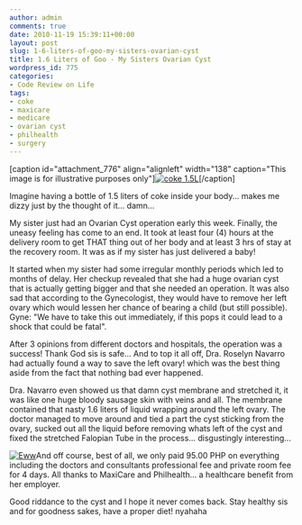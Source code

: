 ```yaml
---
author: admin
comments: true
date: 2010-11-19 15:39:11+00:00
layout: post
slug: 1-6-liters-of-goo-my-sisters-ovarian-cyst
title: 1.6 Liters of Goo - My Sisters Ovarian Cyst
wordpress_id: 775
categories:
- Code Review on Life
tags:
- coke
- maxicare
- medicare
- ovarian cyst
- philhealth
- surgery
---
```


[caption id="attachment_776" align="alignleft" width="138" caption="This image is for illustrative purposes only"][![coke 1.5L](http://www.reengo.com/wp-content/uploads/2010/11/coke_2_liter_contour_bottle-138x300.jpg)](http://www.reengo.com/1-6-liters-of-goo-my-sisters-ovarian-cyst/coke_2_liter_contour_bottle)[/caption]

Imagine having a bottle of 1.5 liters of coke inside your body... makes me dizzy just by the thought of it... damn...

My sister just had an Ovarian Cyst operation early this week. Finally, the uneasy feeling has come to an end. It took at least four (4) hours at the delivery room to get THAT thing out of her body and at least 3 hrs of stay at the recovery room. It was as if my sister has just delivered a baby!

It started when my sister had some irregular monthly periods which led to months of delay. Her checkup revealed that she had a huge ovarian cyst that is actually getting bigger and that she needed an operation. It was also sad that according to the Gynecologist, they would have to remove her left ovary which would lessen her chance of bearing a child (but still possible). Gyne: "We have to take this out immediately, if this pops it could lead to a shock that could be fatal".

After 3 opinions from different doctors and hospitals, the operation was a success! Thank God sis is safe... And to top it all off, Dra. Roselyn Navarro had actually found a way to save the left ovary! which was the best thing aside from the fact that nothing bad ever happened.

Dra. Navarro even showed us that damn cyst membrane and stretched it, it was like one huge bloody sausage skin with veins and all. The membrane contained that nasty 1.6 liters of liquid wrapping around the left ovary. The doctor managed to move around and tied a part the cyst sticking from the ovary, sucked out all the liquid before removing whats left of the cyst and fixed the stretched Falopian Tube in the process... disgustingly interesting...

[![Eww](http://www.reengo.com/wp-content/uploads/2010/11/151052_1507696609129_1135724304_31304118_4050162_n-300x225.jpg)](http://www.reengo.com/1-6-liters-of-goo-my-sisters-ovarian-cyst/151052_1507696609129_1135724304_31304118_4050162_n)And off course, best of all, we only paid 95.00 PHP on everything including the doctors and consultants professional fee and private room fee for 4 days. All thanks to MaxiCare and Philhealth... a healthcare benefit from her employer.

Good riddance to the cyst and I hope it never comes back. Stay healthy sis and for goodness sakes, have a proper diet! nyahaha
